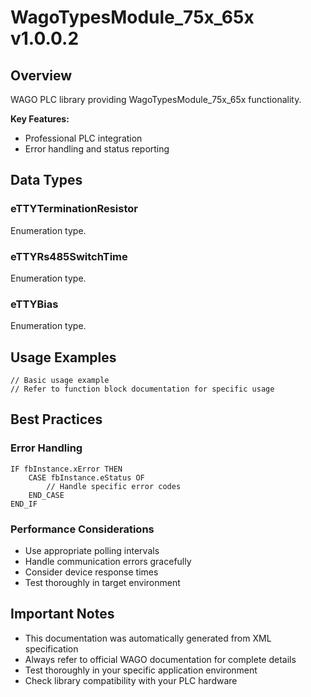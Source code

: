 # WagoTypesModule_75x_65x v1.0.0.2

## Overview
WAGO PLC library providing WagoTypesModule_75x_65x functionality.

**Key Features:**
- Professional PLC integration
- Error handling and status reporting

## Data Types

### eTTYTerminationResistor
Enumeration type.

### eTTYRs485SwitchTime
Enumeration type.

### eTTYBias
Enumeration type.

## Usage Examples

```iec
// Basic usage example
// Refer to function block documentation for specific usage
```

## Best Practices

### Error Handling
```iec
IF fbInstance.xError THEN
    CASE fbInstance.eStatus OF
        // Handle specific error codes
    END_CASE
END_IF
```

### Performance Considerations
- Use appropriate polling intervals
- Handle communication errors gracefully
- Consider device response times
- Test thoroughly in target environment

## Important Notes

- This documentation was automatically generated from XML specification
- Always refer to official WAGO documentation for complete details
- Test thoroughly in your specific application environment
- Check library compatibility with your PLC hardware

